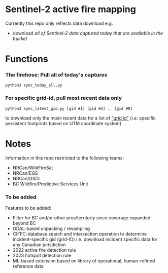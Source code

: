 # Sentinel-2 active fire mapping
Currently this repo only reflects data download e.g. 
* download *all of Sentinel-2 data captured today that are available in the bucket*  

# Functions 
### The firehose: Pull all of today's captures
```
python3 sync_today_all.py
```
### For specific grid-id, pull most recent data only
```
python3 sync_latest_gid.py [gid #1] [gid #2] .. [gid #N]
```
to download only the most-recent data for a list of ["grid id"](https://eatlas.org.au/data/uuid/f7468d15-12be-4e3f-a246-b2882a324f59) (i.e. specific persistent footprints based on UTM coordinate system)

# Notes
Information in this repo restricted to the following teams:
* NRCan/WildFireSat
* NRCan/EGS
* NRCan/GSDI
* BC Wildfire/Predictive Services Unit 

### To be added
Features to be added:
* Filter for BC and/or other prov/territoriy since coverage expanded beyond BC
* GDAL-based unpacking / resampling
* CIFFC-database search and intersection operation to determine incident-specific gid (grid-ID) i.e. download incident specific data for any Canadian jurisdiction
* 2022 active fire detection rule
* 2023 hotspot detection rule
* ML-based extension based on library of operational, human-refined reference data
